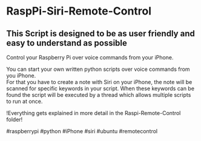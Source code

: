 # RaspPi-Siri-Remote-Control

This Script is designed to be as user friendly and easy to understand as possible
-----------------------------------------------------------------------------------------------------------------------------
Control your Raspberry Pi over voice commands from your iPhone.                                                            

You can start your own written python scripts over voice commands from you iPhone.                                         
For that you have to create a note with Siri on your iPhone, the note will be scanned for specific keywords in your script.
When these keywords can be found the script will be executed by a thread which allows multiple scripts to run at once.     

!Everything gets explained in more detail in the Raspi-Remote-Control folder!


#raspberrypi #python #iPhone #siri #ubuntu #remotecontrol 
